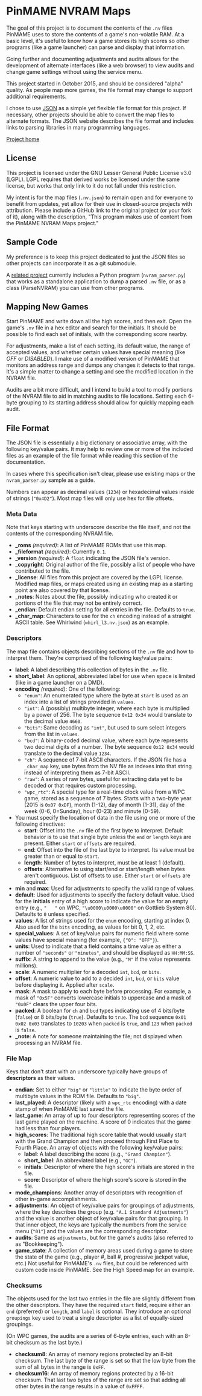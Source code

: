 # PinMAME NVRAM Maps

The goal of this project is to document the contents of the `.nv` files
PinMAME uses to store the contents of a game's non-volatile RAM.  At a
basic level, it's useful to know how a game stores its high scores so
other programs (like a game launcher) can parse and display that
information.

Going further and documenting adjustments and audits allows for the
development of alternate interfaces (like a web browser) to view audits
and change game settings without using the service menu.

This project started in October 2015, and should be considered "alpha"
quality.  As people map more games, the file format may change to
support additional requirements.

I chose to use [JSON](http://json.org) as a simple yet flexible file
format for this project.  If necessary, other projects should be able to
convert the map files to alternate formats.  The JSON website describes
the file format and includes links to parsing libraries in many
programming languages.

[Project home](https://github.com/tomlogic/pinmame-nvram-maps)

## License

This project is licensed under the GNU Lesser General Public License
v3.0 (LGPL).  LGPL requires that derived works be licensed under the
same license, but works that only link to it do not fall under this
restriction.

My intent is for the map files (`.nv.json`) to remain open and for
everyone to benefit from updates, yet allow for their use in
closed-source projects with attribution.  Please include a GitHub link
to the original project (or your fork of it), along with the
description, "This program makes use of content from the PinMAME NVRAM
Maps project."

## Sample Code

My preference is to keep this project dedicated to just the JSON files
so other projects can incorporate it as a git submodule.

A [related project](https://github.com/tomlogic/py-pinmame-nvmaps)
currently includes a Python program (`nvram_parser.py`) that works as a
standalone application to dump a parsed `.nv` file, or as a class
(ParseNVRAM) you can use from other programs.

## Mapping New Games

Start PinMAME and write down all the high scores, and then exit. 
Open the game's `.nv` file in a hex editor and search for the initials. 
It should be possible to find each set of initials, with the
corresponding score nearby.

For adjustments, make a list of each setting, its default value, the
range of accepted values, and whether certain values have special
meaning (like *OFF* or *DISABLED*).  I make use of a modified version of
PinMAME that monitors an address range and dumps any changes it detects
to that range.  It's a simple matter to change a setting and see the
modified location in the NVRAM file.

Audits are a bit more difficult, and I intend to build a tool to modify
portions of the NVRAM file to aid in matching audits to file locations. 
Setting each 6-byte grouping to its starting address should allow for
quickly mapping each audit.

## File Format

The JSON file is essentially a big dictionary or associative array, with
the following key/value pairs.  It may help to review one or more of the
included files as an example of the file format while reading this
section of the documentation.

In cases where this specification isn't clear, please use existing maps
or the `nvram_parser.py` sample as a guide.

Numbers can appear as decimal values (`1234`) or hexadecimal values
inside of strings (`"0x4D2"`).  Most map files will only use hex for
file offsets.

### Meta Data

Note that keys starting with underscore describe the file itself, and
not the contents of the corresponding NVRAM file.

- **_roms** _(required)_: A list of PinMAME ROMs that use this map.
- **_fileformat** _(required)_: Currently `0.1`.
- **_version** _(required)_: A `float` indicating the JSON file's version.
- **_copyright**: Original author of the file, possibly a list of people
  who have contributed to the file.
- **_license**: All files from this project are covered by the LGPL license.
  Modified map files, or maps created using an existing map as a starting
  point are also covered by that license.
- **_notes**: Notes about the file, possibly indicating who created it or
  portions of the file that may not be entirely correct.
- **_endian**: Default endian setting for all entries in the file.  Defaults
  to `true`.
- **_char_map**: Characters to use for the `ch` encoding instead of a straight 
  ASCII table.  See Whirlwind (`whirl_l3.nv.json`) as an example.

### Descriptors

The map file contains objects describing sections of the `.nv` file and
how to interpret them.  They're comprised of the following key/value pairs:

- **label**: A label describing this collection of bytes in the `.nv` file. 
- **short_label**: An optional, abbreviated label for use when space is
  limited (like in a game launcher on a DMD). 
- **encoding** _(required)_:  One of the following:
  - `"enum"`: An enumerated type where the byte at `start` is used as an
    index into a list of strings provided in `values`.
  - `"int"`: A (possibly) multibyte integer, where each byte is multiplied
    by a power of 256.  The byte sequence `0x12 0x34` would translate to the
    decimal value `4660`.
  - `"bits"`: Same decoding as `"int"`, but used to sum select integers from
    the list in `values`.
  - `"bcd"`: A binary-coded decimal value, where each byte represents two
    decimal digits of a number.  The byte sequence `0x12 0x34` would translate
    to the decimal value `1234`.
  - `"ch"`: A sequence of 7-bit ASCII characters.  If the JSON file has a 
    `_char_map` key, use bytes from the NV file as indexes into that string 
    instead of interpreting them as 7-bit ASCII.
  - `"raw"`: A series of raw bytes, useful for extracting data yet to be
    decoded or that requires custom processing.
  - `"wpc_rtc"`: A special type for a real-time clock value
    from a WPC game, stored as a sequence of 7 bytes.  Starts with a
    two-byte year (2015 is `0x07 0xDF`), month (1-12), day of month (1-31),
    day of the week (0-6, 0=Sunday), hour (0-23) and minute (0-59).
- You must specify the location of data in the file using one or more of the
  following directives:
  - **start**: Offset into the `.nv` file of the first byte to
    interpret.  Default behavior is to use that single byte unless the `end`
    or `length` keys are present.  Either `start` or `offsets` are required.
  - **end**: Offset into the file of the last byte to interpret.  Its value
    must be greater than or equal to `start`. 
  - **length**: Number of bytes to interpret, must be at least 1 (default).
  - **offsets**: Alternative to using start/end or start/length when bytes
    aren't contiguous.  List of offsets to use.  Either `start` or `offsets`
    are required.
- **min** and **max**: Used for adjustments to specify the valid range of
  values.
- **default**: Used for adjustments to specify the factory default value.
  Used for the **initials** entry of a high score to indicate the value
  for an empty entry (e.g., `"   "` on WPC, `"\u0000\u0000\u0000"` on
  Gottlieb System 80).  Defaults to `0` unless specified.
- **values**: A list of strings used for the `enum` encoding, starting at index 0.
  Also used for the `bits` encoding, as values for bit 0, 1, 2, etc.
- **special_values**: A set of key/value pairs for numeric field where some
  values have special meaning (for example, `{"0": "OFF"}`).
- **units**: Used to indicate that a field contains a time value as either a
  number of `"seconds"` or `"minutes"`, and should be displayed as `HH:MM:SS`.
- **suffix**: A string to append to the value (e.g., `"M"` if the value
  represents millions).
- **scale**: A numeric multiplier for a decoded `int`, `bcd`, or `bits`.
- **offset**: A numeric value to add to a decided `int`, `bcd`, or `bits`
  value before displaying it.  Applied after `scale`.
- **mask**: A mask to apply to each byte before processing.  For example, a
  mask of `"0x5F"` converts lowercase initials to uppercase and a mask of
  `"0x0F"` clears the upper four bits.
- **packed**: A boolean for `ch` and `bcd` types indicating use of 4 bits/byte
  (`false`) or 8 bits/byte (`true`).  Defaults to `true`.  The `bcd` sequence
  `0x01 0x02 0x03` translates to `10203` when `packed` is `true`, and `123`
  when `packed` is `false`.
- **_note**: A note for someone maintaining the file; not displayed when
  processing an NVRAM file.

### File Map

Keys that don't start with an underscore typically have groups of
**descriptors** as their values.

- **endian**: Set to either `"big"` or `"little"` to indicate the byte
  order of multibyte values in the ROM file.  Defaults to `"big"`.
- **last_played**: A descriptor (likely with a `wpc_rtc` encoding) with a
  date stamp of when PinMAME last saved the file.
- **last_game**: An array of up to four descriptors representing scores
  of the last game played on the machine.  A score of 0 indicates that the
  game had less than four players.
- **high_scores**: The traditional high score table that would usually
  start with the Grand Champion and then proceed through First Place to
  Fourth Place.  An array of objects with the following key/value pairs:
  - **label**: A label describing the score (e.g., `"Grand Champion"`).
  - **short_label**: An abbreviated label (e.g., `"GC"`).
  - **initials**: Descriptor of where the high score's initials are stored
    in the file.
  - **score**: Descriptor of where the high score's score is stored in the
    file.
- **mode_champions**: Another array of descriptors with recognition of
  other in-game accomplishments.
- **adjustments**: An object of key/value pairs for groupings of
  adjustments, where the key describes the group (e.g. `"A.1 Standard
  Adjustments"`) and the value is another object of key/value pairs
  for that grouping.  In that inner object, the keys are typically the
  numbers from the service menu (`"01"`) and the values are the
  corresponding descriptor.
- **audits**: Same as `adjustments`, but for the game's audits (also
  referred to as "Bookkeeping").
- **game_state**: A collection of memory areas used during a game to store
  the state of the game (e.g., player #, ball #, progressive jackpot value,
  etc.)  Not useful for PinMAME's `.nv` files, but could be referenced with
  custom code inside PinMAME.  See the High Speed map for an example.

### Checksums

The objects used for the last two entries in the file are
slightly different from the other descriptors.  They have the required
`start` field, require either an `end` (preferred) or `length`, and
`label` is optional.  They introduce an optional `groupings` key used to
treat a single descriptor as a list of equally-sized groupings.

(On WPC games, the audits are a series of 6-byte entries, each with an
8-bit checksum as the last byte.)

- **checksum8**: An array of memory regions protected by an 8-bit
  checksum.  The last byte of the range is set so that the low byte from
  the sum of all bytes in the range is `0xFF`.
- **checksum16**: An array of memory regions protected by a 16-bit
  checksum.  That last two bytes of the range are set so that adding
  all other bytes in the range results in a value of `0xFFFF`.

